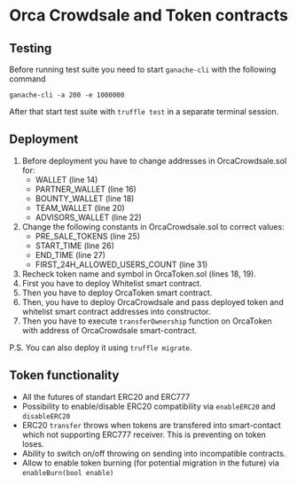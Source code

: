 # Orca Crowdsale and Token contracts

## Testing

Before running test suite you need to start `ganache-cli` with the following command

`ganache-cli -a 200 -e 1000000`

After that start test suite with `truffle test` in a separate terminal session.

## Deployment

1. Before deployment you have to change addresses in OrcaCrowdsale.sol for:
    - WALLET (line 14)
    - PARTNER_WALLET (line 16)
    - BOUNTY_WALLET (line 18)
    - TEAM_WALLET (line 20)
    - ADVISORS_WALLET (line 22)
2. Change the following constants in OrcaCrowdsale.sol to correct values:
    - PRE_SALE_TOKENS (line 25)
    - START_TIME (line 26)
    - END_TIME (line 27)
    - FIRST_24H_ALLOWED_USERS_COUNT (line 31)
3. Recheck token name and symbol in OrcaToken.sol (lines 18, 19).
4. First you have to deploy Whitelist smart contract.
5. Then you have to deploy OrcaToken smart contract.
6. Then, you have to deploy OrcaCrowdsale and pass deployed token and whitelist smart contract addresses into constructor.
7. Then you have to execute `transferOwnership` function on OrcaToken with address of OrcaCrowdsale smart-contract.

P.S. You can also deploy it using `truffle migrate`.

## Token functionality

* All the futures of standart ERC20 and ERC777
* Possibility to enable/disable ERC20 compatibility via `enableERC20` and `disableERC20`
* ERC20 `transfer` throws when tokens are transfered into smart-contact which not supporting ERC777 receiver. This is preventing on token loses.
* Ability to switch on/off throwing on sending into incompatible contracts.
* Allow to enable token burning (for potential migration in the future) via `enableBurn(bool enable)`

